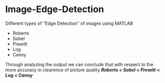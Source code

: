 # Image-Edge-Detection
Different types of "Edge Detection" of images using MATLAB
* Roberts
* Sobel
* Prewitt
* Log
* Canny

Through analyzing the output we can conclude that with respect to the more accuracy in clearence of picture quality
***Roberts < Sobel < Prewitt < Log < Canny***
